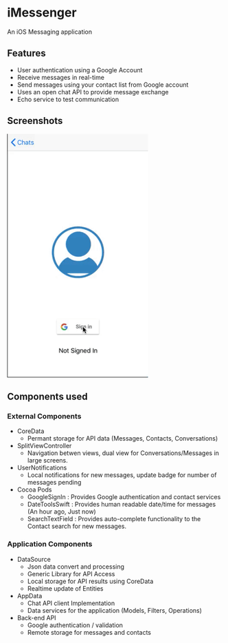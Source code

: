# iMessenger

An iOS Messaging application

## Features

* User authentication using a Google Account
* Receive messages in real-time
* Send messages using your contact list from Google account
* Uses an open chat API to provide message exchange 
* Echo service to test communication

## Screenshots

![Screenshot](screenshot/screenshot.gif)


## Components used

### External Components

* CoreData
  * Permant storage for API data (Messages, Contacts, Conversations)
* SplitViewController
  * Navigation betwen views, dual view for Conversations/Messages in large screens.
* UserNotifications
  * Local notifications for new messages, update badge for number of messages pending
* Cocoa Pods
  * GoogleSignIn : Provides Google authentication and contact services
  * DateToolsSwift : Provides human readable date/time for messages (An hour ago, Just now)
  * SearchTextField : Provides auto-complete functionality to the Contact search for new messages.

### Application Components

* DataSource
  * Json data convert and processing
  * Generic Library for API Access
  * Local storage for API results using CoreData
  * Realtime update of Entities
* AppData
  * Chat API client Implementation
  * Data services for the application (Models, Filters, Operations)
* Back-end API 
  * Google authentication / validation
  * Remote storage for messages and contacts
  
  
  
  

